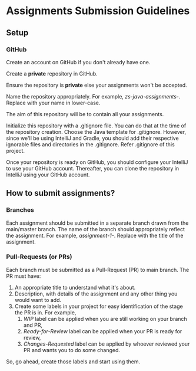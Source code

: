 # Assignments Submission Guidelines

## Setup

### GitHub

Create an account on GitHub if you don't already have one.

Create a **private** repository in GitHub.

Ensure the repository is **private** else your assignments won't be accepted.

Name the repository appropriately. For example, _zs-java-assignments-<your-name>_. 
Replace _<your-name>_ with your name in lower-case.

The aim of this repository will be to contain all your assignments.

Initialize this repository with a .gitignore file. You can do that at the time of the repository creation. 
Choose the Java template for .gitignore. However, since we'll be using IntelliJ and Gradle, you should add their 
respective ignorable files and directories in the .gitignore. Refer .gitignore of this project.

Once your repository is ready on GitHub, you should configure your IntelliJ to use your GitHub account. 
Thereafter, you can clone the repository in IntelliJ using your GitHub account.

## How to submit assignments?

### Branches

Each assignment should be submitted in a separate branch drawn from the main/master branch.
The name of the branch should appropriately reflect the assignment.
For example, _assignment-1-<title-or-feature>_. Replace _<title-or-feature>_ with the title of the assignment.

### Pull-Requests (or PRs)

Each branch must be submitted as a Pull-Request (PR) to main branch. The PR must have:
1. An appropriate title to understand what it's about.
2. Description, with details of the assignment and any other thing you would want to add.
3. Create some labels in your project for easy identification of the stage the PR is in. 
   For example,
   1. _WIP_ label can be applied when you are still working on your branch and PR,
   2. _Ready-for-Review_ label can be applied when your PR is ready for review,
   3. _Changes-Requested_ label can be applied by whoever reviewed your PR and wants you to do some changed.

So, go ahead, create those labels and start using them.